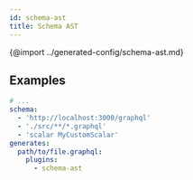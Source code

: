 ```yaml
---
id: schema-ast
title: Schema AST
---
```


{@import ../generated-config/schema-ast.md}

## Examples

```yaml
# ...
schema:
  - 'http://localhost:3000/graphql'
  - './src/**/*.graphql'
  - 'scalar MyCustomScalar'
generates:
  path/to/file.graphql:
    plugins:
      - schema-ast
```

